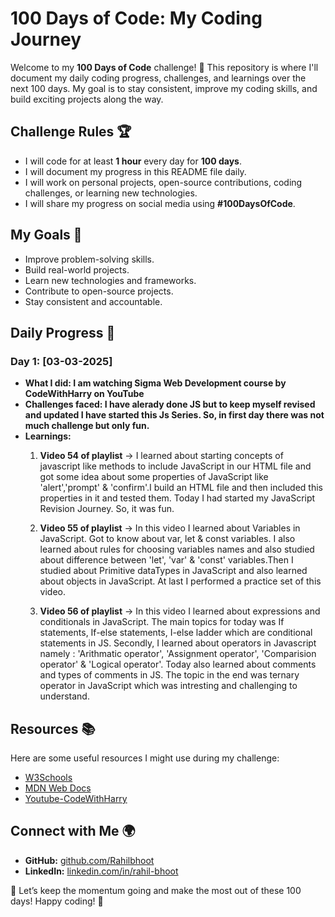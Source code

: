 # 100 Days of Code: My Coding Journey

Welcome to my **100 Days of Code** challenge! 🚀 This repository is where I'll document my daily coding progress, challenges, and learnings over the next 100 days. My goal is to stay consistent, improve my coding skills, and build exciting projects along the way.

## Challenge Rules 🏆
- I will code for at least **1 hour** every day for **100 days**.
- I will document my progress in this README file daily.
- I will work on personal projects, open-source contributions, coding challenges, or learning new technologies.
- I will share my progress on social media using **#100DaysOfCode**.

## My Goals 🎯
- Improve problem-solving skills.
- Build real-world projects.
- Learn new technologies and frameworks.
- Contribute to open-source projects.
- Stay consistent and accountable.

## Daily Progress 📅

### Day 1: [03-03-2025]
- **What I did: I am watching Sigma Web Development course by CodeWithHarry on YouTube**
- **Challenges faced: I have alerady done JS but to keep myself revised and updated I have started this Js Series. So, in first day there was not much challenge but only fun.**
- **Learnings:**
  1. **Video 54 of playlist**
  -> I learned about starting concepts of javascript like methods to include JavaScript in our HTML file and got some idea about some properties of JavaScript like 'alert','prompt' & 'confirm'.I build an HTML file and then included this properties in it and tested them. Today I had started my JavaScript Revision Journey. So, it was fun.
  
  2. **Video 55 of playlist**
  -> In this video I learned about Variables in JavaScript. Got to know about var, let & const variables. I also learned about rules for choosing variables names and also studied about difference between 'let', 'var' & 'const' variables.Then I studied about Primitive dataTypes in JavaScript and also learned about objects in JavaScript. At last I performed a practice set of this video.
  
  3. **Video 56 of playlist**
  -> In this video I learned about expressions and conditionals in JavaScript. The main topics for today was If statements, If-else statements, I-else ladder which are conditional statements in JS. Secondly, I learned about operators in Javascript namely : 'Arithmatic operator', 'Assignment operator', 'Comparision operator' & 'Logical operator'. Today also learned about comments and types of comments in JS. The topic in the end was ternary operator in JavaScript which was intresting and challenging to understand.

## Resources 📚
Here are some useful resources I might use during my challenge:
- [W3Schools](https://www.w3schools.com/)
- [MDN Web Docs](https://developer.mozilla.org/)
- [Youtube-CodeWithHarry](https://www.youtube.com/@CodeWithHarry)

## Connect with Me 🌍
- **GitHub:** [github.com/Rahilbhoot](https://github.com/Rahilbhoot)
- **LinkedIn:** [linkedin.com/in/rahil-bhoot](https://www.linkedin.com/in/rahil-bhoot-61938a286/)

🚀 Let’s keep the momentum going and make the most out of these 100 days! Happy coding! 🎉

